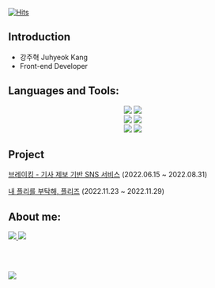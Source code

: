 [![Hits](https://hits.seeyoufarm.com/api/count/incr/badge.svg?url=https%3A%2F%2Fgithub.com%2Fkangju2000&count_bg=%2379C83D&title_bg=%23555555&icon=&icon_color=%23E7E7E7&title=hits&edge_flat=false)](https://hits.seeyoufarm.com)
## Introduction
- 강주혁 Juhyeok Kang
- Front-end Developer

## Languages and Tools:
<div align="center">
    <img src="https://img.shields.io/badge/html5-E34F26?style=for-the-badge&logo=html5&logoColor=white">
    <img src="https://img.shields.io/badge/css-1572B6?style=for-the-badge&logo=css3&logoColor=white">
    <br>
    <img src="https://img.shields.io/badge/javascript-F7DF1E?style=for-the-badge&logo=javascript&logoColor=black">
    <img src="https://img.shields.io/badge/typescript-3178C6?style=for-the-badge&logo=typescript&logoColor=black">
    <br>
    <img src="https://img.shields.io/badge/react.js-61DAFB?style=for-the-badge&logo=react&logoColor=black">
    <img src="https://img.shields.io/badge/next.js-212121?style=for-the-badge&logo=next.js&logoColor=white">
</div>

## Project
[브레이킹 - 기사 제보 기반 SNS 서비스](https://github.com/Breaking-Dope/breaking-frontend) (2022.06.15 ~ 2022.08.31)

[내 플리를 부탁해, 플리즈](https://github.com/TEAM-PLZ/PLZ-front) (2022.11.23 ~ 2022.11.29)
   
    

## About me:
<p align="left">
    <a href="https://kang-ju.tistory.com/" target="blank">
        <img src="https://img.shields.io/badge/tistory-000000?style=for-the-badge&logo=tistory&logoColor=white">
    </a>
    <a href="https://instagram.com/11kangju00" target="blank">
        <img src="https://img.shields.io/badge/Instagram-E4405F?style=for-the-badge&logo=instagram&logoColor=white">
    </a>
</p>
<br>
<br>

![](https://github-readme-stats.vercel.app/api?username=kangju2000&show_icons=true)
